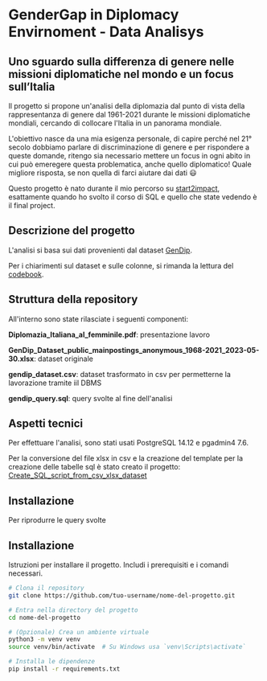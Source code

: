# GenderGap in Diplomacy Envirnoment - Data Analisys

## Uno sguardo sulla differenza di genere nelle missioni diplomatiche nel mondo e un focus sull’Italia

Il progetto si propone un'analisi della diplomazia dal punto di vista della rappresentanza di genere dal 1961-2021 durante le missioni diplomatiche mondiali, cercando di collocare l'Italia in un panorama mondiale.

L'obiettivo nasce da una mia esigenza personale, di capire perché nel 21° secolo dobbiamo parlare di discriminazione di genere e per rispondere a queste domande, ritengo sia necessario mettere un focus in ogni abito in cui può emeregere questa problematica, anche quello diplomatico! Quale migliore risposta, se non quella di farci aiutare dai dati :smiley:

Questo progetto è nato durante il mio percorso su [start2impact](https://www.start2impact.it/), esattamente quando ho svolto il corso di SQL e quello che state vedendo è il final project.

## Descrizione del progetto

L'analisi si basa sui dati provenienti dal dataset [GenDip](https://www.gu.se/en/gendip/the-gendip-dataset-on-gender-and-diplomatic-representation).

Per i chiarimenti sul dataset e sulle colonne, si rimanda la lettura del [codebook](https://www.gu.se/sites/default/files/2023-06/GenDip_Dataset_Codebook_vJune23_2023-06-13.pdf).

## Struttura della repository

All'interno sono state rilasciate i seguenti componenti:

**Diplomazia_Italiana_al_femminile.pdf**: presentazione lavoro

**GenDip_Dataset_public_mainpostings_anonymous_1968-2021_2023-05-30.xlsx**: dataset originale

**gendip_dataset.csv**: dataset trasformato in csv per permetterne la lavorazione tramite iil DBMS

**gendip_query.sql**: query svolte al fine dell'analisi


## Aspetti tecnici

Per effettuare l'analisi, sono stati usati PostgreSQL 14.12 e pgadmin4 7.6.

Per la conversione del file xlsx in csv e la creazione del template per la creazione delle tabelle sql è stato creato il progetto: [Create_SQL_script_from_csv_xlsx_dataset](https://github.com/lalessia/Create_SQL_script_from_csv_xlsx_dataset)

## Installazione

Per riprodurre le query svolte







## Installazione

Istruzioni per installare il progetto. Includi i prerequisiti e i comandi necessari.

```bash
# Clona il repository
git clone https://github.com/tuo-username/nome-del-progetto.git

# Entra nella directory del progetto
cd nome-del-progetto

# (Opzionale) Crea un ambiente virtuale
python3 -m venv venv
source venv/bin/activate  # Su Windows usa `venv\Scripts\activate`

# Installa le dipendenze
pip install -r requirements.txt
